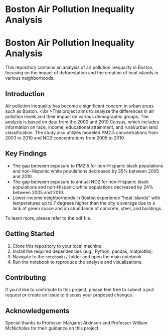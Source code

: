 # Boston Air Pollution Inequality Analysis

# Boston Air Pollution Inequality Analysis

This repository contains an analysis of air pollution inequality in Boston, focusing on the impact of deforestation and the creation of heat islands in various neighborhoods.

## Introduction

Air pollution inequality has become a significant concern in urban areas such as Boston. 
<\br >This project aims to analyze the differences in air pollution levels and their impact on various demographic groups. The analysis is based on data from the 2000 and 2010 Census, which includes information on race, income, educational attainment, and rural/urban land classification. The study also utilizes modeled PM2.5 concentrations from 2003 to 2010 and NO2 concentrations from 2005 to 2010.

## Key Findings

- The gap between exposure to PM2.5 for non-Hispanic black populations and non-Hispanic white populations decreased by 35% between 2005 and 2010.
- The gap between exposure to annual NO2 for non-Hispanic black populations and non-Hispanic white populations decreased by 24% between 2005 and 2010.
- Lower-income neighborhoods in Boston experience "heat islands" with temperatures up to 7 degrees higher than the city's average due to a lack of green space and an abundance of concrete, steel, and buildings.

To learn more, please refer to the pdf file.
## Getting Started

1. Clone this repository to your local machine.
2. Install the required dependencies (e.g., Python, pandas, matplotlib).
3. Navigate to the `notebooks/` folder and open the main notebook.
4. Run the notebook to reproduce the analysis and visualizations.

## Contributing

If you'd like to contribute to this project, please feel free to submit a pull request or create an issue to discuss your proposed changes.

## Acknowledgements

Special thanks to Professor Margaret Atkinson and Professor William McNicholas for their guidance on this project.
